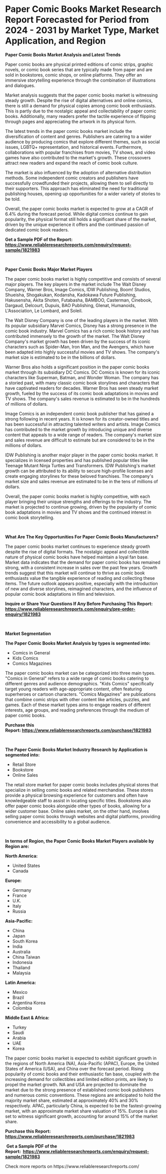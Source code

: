 <p><h1>Paper Comic Books Market Research Report Forecasted for Period from 2024 -  2031 by Market Type, Market Application, and Region</h1></p><p><strong>Paper Comic Books Market Analysis and Latest Trends</strong></p>
<p><p>Paper comic books are physical printed editions of comic strips, graphic novels, or comic book series that are typically made from paper and are sold in bookstores, comic shops, or online platforms. They offer an immersive storytelling experience through the combination of illustrations and dialogues.</p><p>Market analysis suggests that the paper comic books market is witnessing steady growth. Despite the rise of digital alternatives and online comics, there is still a demand for physical copies among comic book enthusiasts. This is partly due to the nostalgic appeal and collectability of paper comic books. Additionally, many readers prefer the tactile experience of flipping through pages and appreciating the artwork in its physical form.</p><p>The latest trends in the paper comic books market include the diversification of content and genres. Publishers are catering to a wider audience by producing comics that explore different themes, such as social issues, LGBTQ+ representation, and historical events. Furthermore, collaborations with popular franchises from movies, TV shows, and video games have also contributed to the market's growth. These crossovers attract new readers and expand the reach of comic book culture.</p><p>The market is also influenced by the adoption of alternative distribution methods. Some independent comic creators and publishers have successfully crowdfunded their projects, allowing them to sell directly to their supporters. This approach has eliminated the need for traditional publishing houses, opening up opportunities for a wider variety of stories to be told.</p><p>Overall, the paper comic books market is expected to grow at a CAGR of 6.4% during the forecast period. While digital comics continue to gain popularity, the physical format still holds a significant share of the market, driven by the unique experience it offers and the continued passion of dedicated comic book readers.</p></p>
<p><strong>Get a Sample PDF of the Report:&nbsp; <a href="https://www.reliableresearchreports.com/enquiry/request-sample/1821983">https://www.reliableresearchreports.com/enquiry/request-sample/1821983</a></strong></p>
<p>&nbsp;</p>
<p><strong>Paper Comic Books Major Market Players</strong></p>
<p><p>The paper comic books market is highly competitive and consists of several major players. The key players in the market include The Walt Disney Company, Warner Bros, Image Comics, IDW Publishing, Boom! Studios, Shueisha, Shogakukan, Kodansha, Kadokawa Future Publishing, Hakusensha, Akita Shoten, Futabasha, BAMBOO, Casterman, Cinebook, Dargaud, Delcourt, Dupuis, BAO Publishing, Glenat, Humanoids, L'Association, Le Lombard, and Soleil.</p><p>The Walt Disney Company is one of the leading players in the market. With its popular subsidiary Marvel Comics, Disney has a strong presence in the comic book industry. Marvel Comics has a rich comic book history and has contributed immensely to the growth of the market. The Walt Disney Company's market growth has been driven by the success of its iconic characters such as Spider-Man, Iron Man, and the Avengers, which have been adapted into highly successful movies and TV shows. The company's market size is estimated to be in the billions of dollars.</p><p>Warner Bros also holds a significant position in the paper comic books market through its subsidiary DC Comics. DC Comics is known for its iconic characters like Superman, Batman, and Wonder Woman. The company has a storied past, with many classic comic book storylines and characters that have captivated readers for decades. Warner Bros has seen steady market growth, fueled by the success of its comic book adaptations in movies and TV shows. The company's sales revenue is estimated to be in the hundreds of millions of dollars.</p><p>Image Comics is an independent comic book publisher that has gained a strong following in recent years. It is known for its creator-owned titles and has been successful in attracting talented writers and artists. Image Comics has contributed to the market growth by introducing unique and diverse content that appeals to a wide range of readers. The company's market size and sales revenue are difficult to estimate but are considered to be in the millions of dollars.</p><p>IDW Publishing is another major player in the paper comic books market. It specializes in licensed properties and has published popular titles like Teenage Mutant Ninja Turtles and Transformers. IDW Publishing's market growth can be attributed to its ability to secure high-profile licenses and create engaging storylines for these beloved franchises. The company's market size and sales revenue are estimated to be in the tens of millions of dollars.</p><p>Overall, the paper comic books market is highly competitive, with each player bringing their unique strengths and offerings to the industry. The market is projected to continue growing, driven by the popularity of comic book adaptations in movies and TV shows and the continued interest in comic book storytelling.</p></p>
<p>&nbsp;</p>
<p><strong>What Are The Key Opportunities For Paper Comic Books Manufacturers?</strong></p>
<p><p>The paper comic books market continues to experience steady growth despite the rise of digital formats. The nostalgic appeal and collectible nature of physical comic books have helped maintain a loyal fan base. Market data indicates that the demand for paper comic books has remained strong, with a consistent increase in sales over the past few years. Growth trends suggest that this market will continue to thrive as comic book enthusiasts value the tangible experience of reading and collecting these items. The future outlook appears positive, especially with the introduction of new and diverse storylines, reimagined characters, and the influence of popular comic book adaptations in film and television.</p></p>
<p><strong>Inquire or Share Your Questions If Any Before Purchasing This Report: <a href="https://www.reliableresearchreports.com/enquiry/pre-order-enquiry/1821983">https://www.reliableresearchreports.com/enquiry/pre-order-enquiry/1821983</a></strong></p>
<p>&nbsp;</p>
<p><strong>Market Segmentation</strong></p>
<p><strong>The Paper Comic Books Market Analysis by types is segmented into:</strong></p>
<p><ul><li>Comics in General</li><li>Kids Comics</li><li>Comics Magazines</li></ul></p>
<p><p>The paper comic books market can be categorized into three main types. "Comics in General" refers to a wide range of comic books catering to different genres and audience demographics. "Kids Comics" specifically target young readers with age-appropriate content, often featuring superheroes or cartoon characters. "Comics Magazines" are publications that combine comic strips with other content like articles, puzzles, and games. Each of these market types aims to engage readers of different interests, age groups, and reading preferences through the medium of paper comic books.</p></p>
<p><strong>Purchase this Report:&nbsp;<a href="https://www.reliableresearchreports.com/purchase/1821983">https://www.reliableresearchreports.com/purchase/1821983</a></strong></p>
<p>&nbsp;</p>
<p><strong>The Paper Comic Books Market Industry Research by Application is segmented into:</strong></p>
<p><ul><li>Retail Store</li><li>Bookstore</li><li>Online Sales</li></ul></p>
<p><p>The retail store market for paper comic books includes physical stores that specialize in selling comic books and related merchandise. These stores provide a physical browsing experience for customers and often have knowledgeable staff to assist in locating specific titles. Bookstores also offer paper comic books alongside other types of books, allowing for a wider customer base. Online sales market, on the other hand, involves selling paper comic books through websites and digital platforms, providing convenience and accessibility to a global audience.</p></p>
<p>&nbsp;</p>
<p><strong>In terms of Region, the Paper Comic Books Market Players available by Region are:</strong></p>
<p>
    <p> <strong> North America: </strong>
        <ul>
            <li>United States</li>
            <li>Canada</li>
        </ul>
        </p> 
    <p> <strong> Europe: </strong>
        <ul>
            <li>Germany</li>
            <li>France</li>
            <li>U.K.</li>
            <li>Italy</li>
            <li>Russia</li>
        </ul>
        </p> 
    <p> <strong> Asia-Pacific: </strong>
        <ul>
            <li>China</li>
            <li>Japan</li>
            <li>South Korea</li>
            <li>India</li>
            <li>Australia</li>
            <li>China Taiwan</li>
            <li>Indonesia</li>
            <li>Thailand</li>
            <li>Malaysia</li>
        </ul>
        </p> 
    <p> <strong> Latin America: </strong>
        <ul>
            <li>Mexico</li>
            <li>Brazil</li>
            <li>Argentina Korea</li>
            <li>Colombia</li>
        </ul>
        </p> 
    <p> <strong> Middle East & Africa: </strong>
        <ul>
            <li>Turkey</li>
            <li>Saudi</li>
            <li>Arabia</li>
            <li>UAE</li>
            <li>Korea</li>
        </ul>
    </p>
    </p>
<p><p>The paper comic books market is expected to exhibit significant growth in the regions of North America (NA), Asia-Pacific (APAC), Europe, the United States of America (USA), and China over the forecast period. Rising popularity of comic books and their enthusiastic fan base, coupled with the increasing demand for collectibles and limited edition prints, are likely to propel the market growth. NA and USA are projected to dominate the market due to the strong presence of established comic book publishers and numerous comic conventions. These regions are anticipated to hold the majority market share, estimated at approximately 40% and 30% respectively. APAC, particularly China, is expected to be the fastest-growing market, with an approximate market share valuation of 15%. Europe is also set to witness significant growth, accounting for around 15% of the market share.</p></p>
<p><strong>Purchase this Report: <a href="https://www.reliableresearchreports.com/purchase/1821983">https://www.reliableresearchreports.com/purchase/1821983</a></strong></p>
<p>&nbsp;<strong>Get a Sample PDF of the Report:&nbsp;&nbsp;<a href="https://www.reliableresearchreports.com/enquiry/request-sample/1821983">https://www.reliableresearchreports.com/enquiry/request-sample/1821983</a></strong></p>
<p><strong></strong></p>
<p>Check more reports on https://www.reliableresearchreports.com/</p>